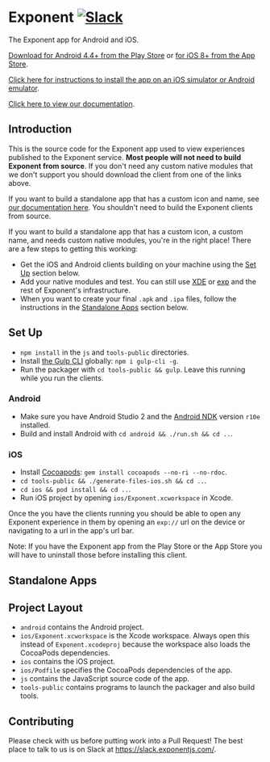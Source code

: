 # Exponent [![Slack](http://slack.exponentjs.com/badge.svg)](http://slack.exponentjs.com)

The Exponent app for Android and iOS.

[Download for Android 4.4+ from the Play Store](https://play.google.com/store/apps/details?id=host.exp.exponent) or [for iOS 8+ from the App Store](https://itunes.com/apps/exponent).

[Click here for instructions to install the app on an iOS simulator or Android emulator](https://docs.getexponent.com/versions/latest/introduction/installation.html#mobile-client-exponent-for-ios-and-android).

[Click here to view our documentation](https://docs.getexponent.com).

## Introduction

This is the source code for the Exponent app used to view experiences published to the Exponent service. **Most people will not need to build Exponent from source**. If you don't need any custom native modules that we don't support you should download the client from one of the links above.

If you want to build a standalone app that has a custom icon and name, see [our documentation here](https://docs.getexponent.com/versions/latest/guides/building-standalone-apps.html). You shouldn't need
to build the Exponent clients from source.

If you want to build a standalone app that has a custom icon, a custom name, and needs custom native modules, you're in the right place! There are a few steps to getting this working:
* Get the iOS and Android clients building on your machine using the [Set Up](#set-up) section below.
* Add your native modules and test. You can still use [XDE](https://github.com/exponentjs/xde) or [exp](https://github.com/exponentjs/exp) and the rest of Exponent's infrastructure.
* When you want to create your final `.apk` and `.ipa` files, follow the instructions in the [Standalone Apps](#standalone-apps) section below.

## Set Up

- `npm install` in the `js` and `tools-public` directories.
- Install [the Gulp CLI](http://gulpjs.com/) globally: `npm i gulp-cli -g`.
- Run the packager with `cd tools-public && gulp`. Leave this running while you run the clients.

### Android
- Make sure you have Android Studio 2 and the [Android NDK](https://facebook.github.io/react-native/docs/android-building-from-source.html#download-links-for-android-ndk) version `r10e` installed.
- Build and install Android with `cd android && ./run.sh && cd ..`.

### iOS
- Install [Cocoapods](https://cocoapods.org/): `gem install cocoapods --no-ri --no-rdoc`.
- `cd tools-public && ./generate-files-ios.sh && cd ..`.
- `cd ios && pod install && cd ..`.
- Run iOS project by opening `ios/Exponent.xcworkspace` in Xcode.

Once the you have the clients running you should be able to open any Exponent experience in them by opening an `exp://` url on the device or navigating to a url in the app's url bar.

Note: If you have the Exponent app from the Play Store or the App Store you will have to uninstall those before installing this client.

## Standalone Apps

## Project Layout

- `android` contains the Android project.
- `ios/Exponent.xcworkspace` is the Xcode workspace. Always open this instead of `Exponent.xcodeproj` because the workspace also loads the CocoaPods dependencies.
- `ios` contains the iOS project.
- `ios/Podfile` specifies the CocoaPods dependencies of the app.
- `js` contains the JavaScript source code of the app.
- `tools-public` contains programs to launch the packager and also build tools.

## Contributing
Please check with us before putting work into a Pull Request! The best place to talk to us is on
Slack at https://slack.exponentjs.com/.
